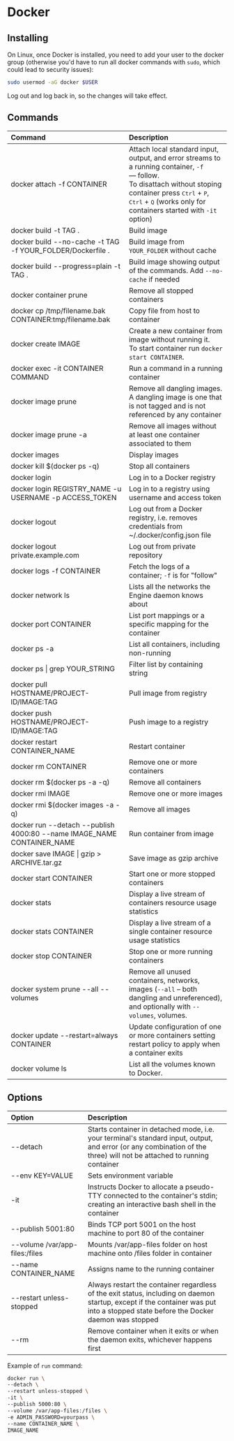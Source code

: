 # Docker

## Installing

On Linux, once Docker is installed, you need to add your user to the docker group (otherwise you'd have to run all docker commands with `sudo`, which could lead to security issues):

```bash
sudo usermod -aG docker $USER
```

Log out and log back in, so the changes will take effect.

## Commands

| Command                                                                | Description                                                                                                                                                                                                                                                         |
| :--------------------------------------------------------------------- | :------------------------------------------------------------------------------------------------------------------------------------------------------------------------------------------------------------------------------------------------------------------ |
| docker attach -f CONTAINER                                             | Attach local standard input, output, and error streams to a running container, `-f` — follow. <br>To disattach without stoping container press <kbd>Ctrl</kbd> + <kbd>P</kbd>, <kbd>Ctrl</kbd> + <kbd>Q</kbd> (works only for containers started with `-it` option) |
| docker build -t TAG .                                                  | Build image                                                                                                                                                                                                                                                         |
| docker build --no-cache -t TAG -f YOUR_FOLDER/Dockerfile .             | Build image from `YOUR_FOLDER` without cache                                                                                                                                                                                                                        |
| docker build --progress=plain -t TAG .                                 | Build image showing output of the commands. Add `--no-cache` if needed                                                                                                                                                                                              |
| docker container prune                                                 | Remove all stopped containers                                                                                                                                                                                                                                       |
| docker cp /tmp/filename.bak CONTAINER:tmp/filename.bak                 | Copy file from host to container                                                                                                                                                                                                                                    |
| docker create IMAGE                                                    | Create a new container from image without running it. <br>To start container run `docker start CONTAINER`.                                                                                                                                                          |
| docker exec -it CONTAINER COMMAND                                      | Run a command in a running container                                                                                                                                                                                                                                |
| docker image prune                                                     | Remove all dangling images. <br/>A dangling image is one that is not tagged and is not referenced by any container                                                                                                                                                  |
| docker image prune -a                                                  | Remove all images without at least one container associated to them                                                                                                                                                                                                 |
| docker images                                                          | Display images                                                                                                                                                                                                                                                      |
| docker kill $(docker ps -q)                                            | Stop all containers                                                                                                                                                                                                                                                 |
| docker login                                                           | Log in to a Docker registry                                                                                                                                                                                                                                         |
| docker login REGISTRY_NAME -u USERNAME -p ACCESS_TOKEN                 | Log in to a registry using username and access token                                                                                                                                                                                                                |
| docker logout                                                          | Log out from a Docker registry, i.e. removes credentials from ~/.docker/config.json file                                                                                                                                                                            |
| docker logout private.example.com                                      | Log out from private repository                                                                                                                                                                                                                                     |
| docker logs -f CONTAINER                                               | Fetch the logs of a container; `-f` is for "follow"                                                                                                                                                                                                                 |
| docker network ls                                                      | Lists all the networks the Engine daemon knows about                                                                                                                                                                                                                |
| docker port CONTAINER                                                  | List port mappings or a specific mapping for the container                                                                                                                                                                                                          |
| docker ps -a                                                           | List all containers, including non-running                                                                                                                                                                                                                          |
| docker ps \| grep YOUR_STRING                                          | Filter list by containing string                                                                                                                                                                                                                                    |
| docker pull HOSTNAME/PROJECT-ID/IMAGE:TAG                              | Pull image from registry                                                                                                                                                                                                                                            |
| docker push HOSTNAME/PROJECT-ID/IMAGE:TAG                              | Push image to a registry                                                                                                                                                                                                                                            |
| docker restart CONTAINER_NAME                                          | Restart container                                                                                                                                                                                                                                                   |
| docker rm CONTAINER                                                    | Remove one or more containers                                                                                                                                                                                                                                       |
| docker rm $(docker ps -a -q)                                           | Remove all containers                                                                                                                                                                                                                                               |
| docker rmi IMAGE                                                       | Remove one or more images                                                                                                                                                                                                                                           |
| docker rmi $(docker images -a -q)                                      | Remove all images                                                                                                                                                                                                                                                   |
| docker run --detach --publish 4000:80 --name IMAGE_NAME CONTAINER_NAME | Run container from image                                                                                                                                                                                                                                            |
| docker save IMAGE \| gzip > ARCHIVE.tar.gz                             | Save image as gzip archive                                                                                                                                                                                                                                          |
| docker start CONTAINER                                                 | Start one or more stopped containers                                                                                                                                                                                                                                |
| docker stats                                                           | Display a live stream of containers resource usage statistics                                                                                                                                                                                                       |
| docker stats CONTAINER                                                 | Display a live stream of a single container resource usage statistics                                                                                                                                                                                               |
| docker stop CONTAINER                                                  | Stop one or more running containers                                                                                                                                                                                                                                 |
| docker system prune --all --volumes                                    | Remove all unused containers, networks, images (`--all` – both dangling and unreferenced), and optionally with `--volumes`, volumes.                                                                                                                                |
| docker update --restart=always CONTAINER                               | Update configuration of one or more containers setting restart policy to apply when a container exits                                                                                                                                                               |
| docker volume ls                                                       | List all the volumes known to Docker.                                                                                                                                                                                                                               |

## Options

| Option                         | Description                                                                                                                                                                        |
| :----------------------------- | :--------------------------------------------------------------------------------------------------------------------------------------------------------------------------------- |
| --detach                       | Starts container in detached mode, i.e. your terminal's standard input, output, and error (or any combination of the three) will not be attached to running container              |
| --env KEY=VALUE                | Sets environment variable                                                                                                                                                          |
| -it                            | Instructs Docker to allocate a pseudo-TTY connected to the container's stdin; creating an interactive bash shell in the container                                                  |
| --publish 5001:80              | Binds TCP port 5001 on the host machine to port 80 of the container                                                                                                                |
| --volume /var/app-files:/files | Mounts /var/app-files folder on host machine onto /files folder in container                                                                                                       |
| --name CONTAINER_NAME          | Assigns name to the running container                                                                                                                                              |
| --restart unless-stopped       | Always restart the container regardless of the exit status, including on daemon startup, except if the container was put into a stopped state before the Docker daemon was stopped |
| --rm                           | Remove container when it exits or when the daemon exits, whichever happens first                                                                                                   |

Example of `run` command:

```sh
docker run \
--detach \
--restart unless-stopped \
-it \
--publish 5000:80 \
--volume /var/app-files:/files \
-e ADMIN_PASSWORD=yourpass \
--name CONTAINER_NAME \
IMAGE_NAME
```
